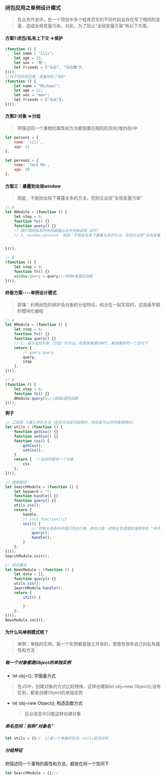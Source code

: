 ### 闭包应用之单例设计模式

> 在业务开发中，在一个项目中多个程序员写的不同代码会存在写了相同的变量，造成全局变量污染，对此，为了防止“全局变量污染”有以下方案。

#### 方案1:闭包/私有上下文  =>保护

```js
(function () {
    let name = "lili";
    let age = 21;
    let sex = '男';
    let friends = ["马云", "马化腾"];
})();
//在不同的闭包里，变量得到了保护
(function () {
    let name = "Michael";
    let age = 22;
    let sex = "man";
    let friends = ["马云"];
})();
```

#### 方案2:对象 =>分组

> 把描述同一个事物的属性和方法都放置在相同的空间(堆内存)中

```js
let person1 = {
    name: 'lili',
    age: 21
};

let person2 = {
    name: 'Jack Ma',
    age: 28
};
```

#### 方案三：暴露到全局window

> 瑕疵：不能给全局下暴露太多的方法，否则又出现“全局变量污染”

```js
// A
let AModule = (function () {
    let step = 0;
    function fn() {}
    function query() {}
    // 我们想把私有的东西暴露出去共外面调用（API）
    // 1. window.xxx=xxx  瑕疵：不能给全局下暴露太多的方法，否则又出现“全局变量污染”
    

})();

// B
(function () {
    let step = 0;
    function fn() {}
    window.query = query;//调用A里面的函数
})();

```

#### 终极方案----单例设计模式

> 原理：利用闭包的保护及对象的分组特征，结合在一起实现的，这是最早期的模块化编程

```js
// A
let AModule = (function () {
    let step = 0;
    function fn() {}
    function query() {}
    // 2. 基于返回对象（分组）的方法，把需要暴露的API，都放置到同一个空间下
    return {
        // query:query
        query,
        step
    };
})();

// B
(function () {
    let step = 0;
    function fn() {}
    AModule.query();//调用A里的函数
})();
```

**例子**

```js
// 工具库:大量公共的方法（有些方法是内部用的，有些是可以供外面调用的）
let utils = (function () {
    function getCss() {}
    function setCss() {}
    function css() {
        getCss();
        setCss();
    }
    return {  //返回的都是一个对象
        css
    };
})();

// 搜索模块
let SearchModule = (function () {
    let keyword = "";
    function handle() {}
    function query() {}
    utils.css();
    return {
        handle,
        // init:function(){}
        init() {
            // 控制业务板块中我们先执行谁，再执行谁：控制业务逻辑处理顺序的 “命令模式”
            query();
            handle();
        }
    };
})();
SearchModule.init();

// 资讯模块
let NewsModule = (function () {
    let data = [];
    function query() {}
    utils.css();
    SearchModule.handle();
    return {
        init() {

        }
    };
})();
NewsModule.init();
```

#### 为什么叫单例模式呢？

> 单例：单独的实例，每一个实例都是独立开来的，里面有很多自己的私有属性和方法

##### 每一个对象都是Object的单独实例

-  let obj={}; 字面量方式

  > 在JS中，创建对象的方式比较特殊，这样创建和let obj=new Object();没有区别，都是创建Object的单独实例

- let obj=new Object(); 构造函数方式

  > 后台语言中只能这样创建对象

##### 命名空间：俗称“对象名”

```js
let utils = {}//  {}是一个单独的空间，utils是空间名
```

##### 分组特征

把描述同一个事物的属性和方法，都放在同一个空间下

```js
let SearchModule = {};//
```

